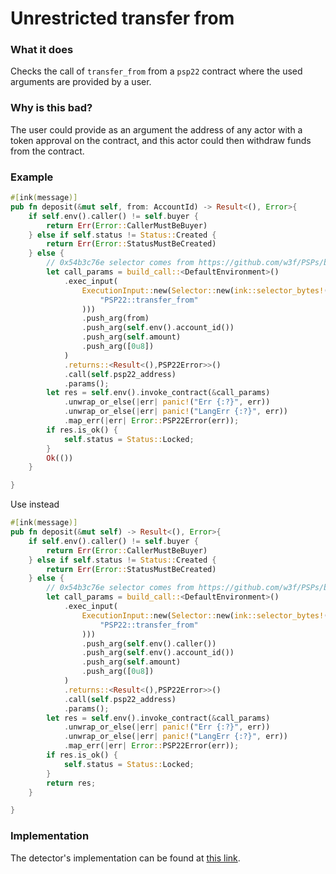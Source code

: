 # Unrestricted transfer from

### What it does
Checks the call of `transfer_from` from a `psp22` contract where the used arguments are provided by a user.


### Why is this bad?
The user could provide as an argument the address of any actor with a token approval on the contract, and this actor could then withdraw funds from the contract.

### Example

```rust
#[ink(message)]
pub fn deposit(&mut self, from: AccountId) -> Result<(), Error>{
    if self.env().caller() != self.buyer {
        return Err(Error::CallerMustBeBuyer)
    } else if self.status != Status::Created {
        return Err(Error::StatusMustBeCreated)
    } else {
        // 0x54b3c76e selector comes from https://github.com/w3f/PSPs/blob/master/PSPs/psp-22.md
        let call_params = build_call::<DefaultEnvironment>()
            .exec_input(
                ExecutionInput::new(Selector::new(ink::selector_bytes!(
                    "PSP22::transfer_from"
                )))
                .push_arg(from)
                .push_arg(self.env().account_id())
                .push_arg(self.amount)
                .push_arg([0u8])
            )
            .returns::<Result<(),PSP22Error>>()
            .call(self.psp22_address)
            .params();
        let res = self.env().invoke_contract(&call_params)
            .unwrap_or_else(|err| panic!("Err {:?}", err))
            .unwrap_or_else(|err| panic!("LangErr {:?}", err))
            .map_err(|err| Error::PSP22Error(err));
        if res.is_ok() {
            self.status = Status::Locked;
        }
        Ok(())
    }

}
```
Use instead

```rust
#[ink(message)]
pub fn deposit(&mut self) -> Result<(), Error>{
    if self.env().caller() != self.buyer {
        return Err(Error::CallerMustBeBuyer)
    } else if self.status != Status::Created {
        return Err(Error::StatusMustBeCreated)
    } else {
        // 0x54b3c76e selector comes from https://github.com/w3f/PSPs/blob/master/PSPs/psp-22.md
        let call_params = build_call::<DefaultEnvironment>()
            .exec_input(
                ExecutionInput::new(Selector::new(ink::selector_bytes!(
                    "PSP22::transfer_from"
                )))
                .push_arg(self.env().caller())
                .push_arg(self.env().account_id())
                .push_arg(self.amount)
                .push_arg([0u8])
            )
            .returns::<Result<(),PSP22Error>>()
            .call(self.psp22_address)
            .params();
        let res = self.env().invoke_contract(&call_params)
            .unwrap_or_else(|err| panic!("Err {:?}", err))
            .unwrap_or_else(|err| panic!("LangErr {:?}", err))
            .map_err(|err| Error::PSP22Error(err));
        if res.is_ok() {
            self.status = Status::Locked;
        }
        return res;
    }

}
```

### Implementation

The detector's implementation can be found at [this link](https://github.com/CoinFabrik/scout/tree/main/detectors/unrestricted-transfer-from).